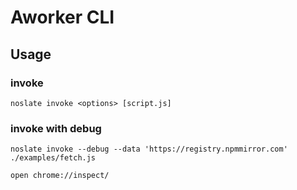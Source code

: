 # Aworker CLI
## Usage
### invoke

`noslate invoke <options> [script.js]`

### invoke with debug

`noslate invoke --debug --data 'https://registry.npmmirror.com' ./examples/fetch.js`

`open chrome://inspect/`
